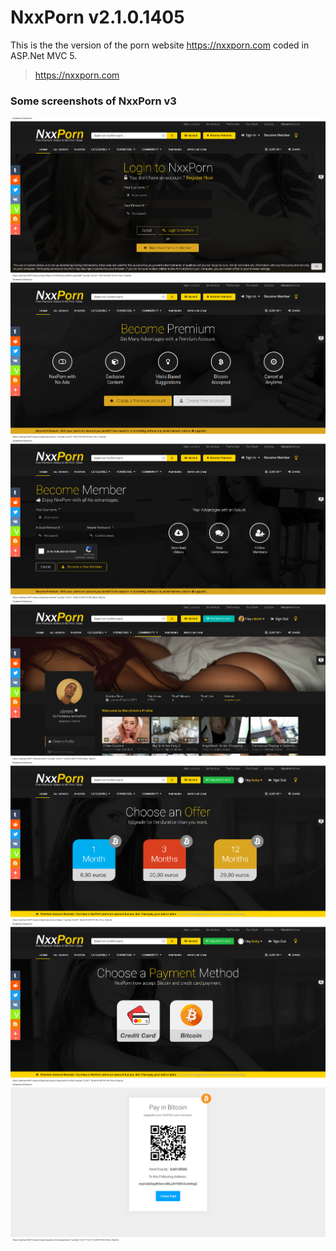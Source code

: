 # NxxPorn v2.1.0.1405

This is the the version of the porn website https://nxxporn.com coded in ASP.Net MVC 5.
> https://nxxporn.com

### Some screenshots of NxxPorn v3
![Logo](/1.png)
![Logo](/2.png)
![Logo](/3.png)
![Logo](/4.png)
![Logo](/5.png)
![Logo](/6.png)
![Logo](/7.png)
